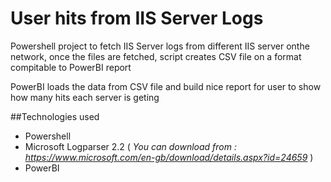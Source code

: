 # User hits from IIS Server Logs

Powershell project to fetch IIS Server logs from different IIS server onthe network, once the files are fetched, script creates CSV file on a format compitable to PowerBI report

PowerBI loads the data from CSV file and build nice report for user to show how many hits each server is geting

##Technologies used 

- Powershell 
- Microsoft Logparser 2.2 ( *You can download from : https://www.microsoft.com/en-gb/download/details.aspx?id=24659* ) 
- PowerBI 



